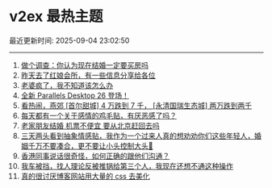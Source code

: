 # v2ex 最热主题

最近更新时间: 2025-09-04 23:02:50

--- 
1. [做个调查：你认为现在结婚一定要买房吗](https://www.v2ex.com/t/1156950) 
2. [昨天去了红娘会所，有一些信息分享给各位](https://www.v2ex.com/t/1156960) 
3. [老婆疯了，我不知道该怎么办](https://www.v2ex.com/t/1156983) 
4. [全新 Parallels Desktop 26 登场！](https://www.v2ex.com/t/1156958) 
5. [看热闹，燕郊 [首尔甜城] 4 万跌到 7 千， [永清国瑞生态城] 两万跌到两千](https://www.v2ex.com/t/1156975) 
6. [每天都有一个关于感情的鸡毛贴，有厌恶感了吗？](https://www.v2ex.com/t/1156993) 
7. [老家朋友结婚 机票不便宜 要从北京赶回去吗](https://www.v2ex.com/t/1157023) 
8. [三天两头看到抽象情感贴，我作为一个过来人真的想劝劝你们这些年轻人，婚姻千万不要凑合，更不要让小头控制大头🤣](https://www.v2ex.com/t/1157038) 
9. [香港同事说话很奇怪，如何正确的跟他们沟通？](https://www.v2ex.com/t/1157052) 
10. [我车被挡，找人理论反被推锅给第三个人，我现在还想不通这种操作](https://www.v2ex.com/t/1157042) 
11. [真的很讨厌博客网站用大量的 css 去美化](https://www.v2ex.com/t/1157094) 
